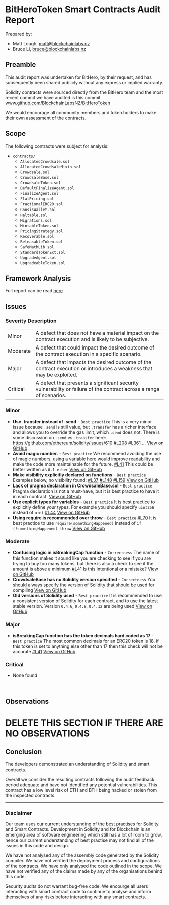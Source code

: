 # BitHeroToken Smart Contracts Audit Report

Prepared by:

- Matt Lough, matt@blockchainlabs.nz
- Bruce Li, bruce@blockchainlabs.nz

## Preamble

This audit report was undertaken for BitHero, by their request, and has subsequently been shared publicly without any express or implied warranty.

Solidity contracts were sourced directly from the BitHero team and the most recent commit we have audited is this commit www.github.com/BlockchainLabsNZ/BitHeroToken

We would encourage all community members and token holders to make their own assessment of the contracts.

## Scope

The following contracts were subject for analysis:

- `contracts/`
  - `AllocatedCrowdsale.sol`
  - `AllocatedCrowdsaleMixin.sol`
  - `Crowdsale.sol`
  - `CrowdsaleBase.sol`
  - `CrowdsaleToken.sol`
  - `DefaultFinalizeAgent.sol`
  - `FinalizeAgent.sol`
  - `FlatPricing.sol`
  - `FractionalERC20.sol`
  - `GnosisWallet.sol`
  - `Haltable.sol`
  - `Migrations.sol`
  - `MintableToken.sol`
  - `PricingStrategy.sol`
  - `Recoverable.sol`
  - `ReleasableToken.sol`
  - `SafeMathLib.sol`
  - `StandardTokenExt.sol`
  - `UpgradeAgent.sol`
  - `UpgradeableToken.sol`


## Framework Analysis

Full report can be read [here](framework-comparison-report.md)

## Issues

### Severity Description
<table>
<tr>
  <td>Minor</td>
  <td>A defect that does not have a material impact on the contract execution and is likely to be subjective.</td>
</tr>
<tr>
  <td>Moderate</td>
  <td>A defect that could impact the desired outcome of the contract execution in a specific scenario.</td>
</tr>
<tr>
  <td>Major</td>
  <td> A defect that impacts the desired outcome of the contract execution or introduces a weakness that may be exploited.</td>
</tr>
<tr>
  <td>Critical</td>
  <td>A defect that presents a significant security vulnerability or failure of the contract across a range of scenarios.</td>
</tr>
</table>

### Minor
- **Use .transfer instead of .send** - `Best practice` This is a very minor issue because `.send` is still value, but `.transfer` has a richer interface and allows you to override the gas limit, which `.send` does not. There is some discussion on `.send` vs `.transfer` here: https://github.com/ethereum/solidity/issues/610 [#L208](https://github.com/BlockchainLabsNZ/BitHeroToken/blob/60e3c926c780cc3f3e04f810216f8826c97b625c/contracts/CrowdsaleBase.sol#L208]) [#L361](https://github.com/BlockchainLabsNZ/BitHeroToken/blob/60e3c926c780cc3f3e04f810216f8826c97b625c/contracts/CrowdsaleBase.sol#L361]) ... [View on GitHub](https://github.com/BlockchainLabsNZ/BitHeroToken/issues/8)
- **Avoid magic number.** - `Best practice` We recommend avoiding the use of magic numbers, using a variable here would improve readability and make the code more maintainable for the future. [#L41](https://github.com/BlockchainLabsNZ/BitHeroToken/blob/60e3c926c780cc3f3e04f810216f8826c97b625c/contracts/AllocatedCrowdsaleMixin.sol#L41]) This could be better written as `0.1 ether`  [View on GitHub](https://github.com/BlockchainLabsNZ/BitHeroToken/issues/7)
- **Make visibility explicitly declared on functions** - `Best practice` Examples below, no visibility found: [#L37](https://github.com/BlockchainLabsNZ/BitHeroToken/blob/60e3c926c780cc3f3e04f810216f8826c97b625c/contracts/AllocatedCrowdsaleMixin.sol#L37]) [#L148](https://github.com/BlockchainLabsNZ/BitHeroToken/blob/60e3c926c780cc3f3e04f810216f8826c97b625c/contracts/Crowdsale.sol#L148]) [#L159](https://github.com/BlockchainLabsNZ/BitHeroToken/blob/60e3c926c780cc3f3e04f810216f8826c97b625c/contracts/Crowdsale.sol#L159])  [View on GitHub](https://github.com/BlockchainLabsNZ/BitHeroToken/issues/6)
- **Lack of pragma declaration in CrowdsaleBase.sol** - `Best practice` Pragma declaration is not a must-have, but it is best practice to have it in each contract.  [View on GitHub](https://github.com/BlockchainLabsNZ/BitHeroToken/issues/5)
- **Use explicit types for variables** - `Best practice` It is best practice to explicitly define your types. For example you should specify `uint256` instead of `uint` [#L44](https://github.com/BlockchainLabsNZ/BitHeroToken/blob/master/CrowdsaleBase.sol#L44])  [View on GitHub](https://github.com/BlockchainLabsNZ/BitHeroToken/issues/4)
- **Using require is recommended over throw** - `Best practice` [#L70](https://github.com/BlockchainLabsNZ/BitHeroToken/blob/master/AllocatedCrowdsaleMixin.sol#L70]) It is best practice to use `require(somethingHappened)` instead of `if (!somethingHappened) throw`  [View on GitHub](https://github.com/BlockchainLabsNZ/BitHeroToken/issues/3)

### Moderate
- **Confusing logic in isBreakingCap function** - `Correctness` The name of this function makes it sound like you are checking to see if you are trying to buy too many tokens, but there is also a check to see if the amount is above a minimum [#L41](https://github.com/BlockchainLabsNZ/BitHeroToken/blob/60e3c926c780cc3f3e04f810216f8826c97b625c/contracts/AllocatedCrowdsaleMixin.sol#L41]) Is this intentional or a mistake?  [View on GitHub](https://github.com/BlockchainLabsNZ/BitHeroToken/issues/10)
- **CrowdsaleBase has no Solidity version specified** - `Correctness` You should always specify the version of Solidity that should be used for compiling  [View on GitHub](https://github.com/BlockchainLabsNZ/BitHeroToken/issues/2)
- **Old versions of Solidity used** - `Best practice` It is recommended to use a consistent version of Solidity for each contract, and to use the latest stable version. Version `0.4.6`, `0.4.8`, `0.4.12` are being used  [View on GitHub](https://github.com/BlockchainLabsNZ/BitHeroToken/issues/1)

### Major
- **isBreakingCap function has the token decimals hard coded as 17** - `Best practice` The most common decimals for an ERC20 token is 18, if this token is set to anything else other than 17 then this check will not be accurate [#L41](https://github.com/BlockchainLabsNZ/BitHeroToken/blob/60e3c926c780cc3f3e04f810216f8826c97b625c/contracts/AllocatedCrowdsaleMixin.sol#L41])  [View on GitHub](https://github.com/BlockchainLabsNZ/BitHeroToken/issues/9)

### Critical
- None found

<br>

## Observations

# DELETE THIS SECTION IF THERE ARE NO OBSERVATIONS

## Conclusion
The developers demonstrated an understanding of Solidity and smart contracts.

Overall we consider the resulting contracts following the audit feedback period adequate and have not identified any potential vulnerabilities. This contract has a low level risk of ETH and BTH being hacked or stolen from the inspected contracts.

<hr>

### Disclaimer

Our team uses our current understanding of the best practises for Solidity and Smart Contracts. Development in Solidity and for Blockchain is an emerging area of software engineering which still has a lot of room to grow, hence our current understanding of best practise may not find all of the issues in this code and design.

We have not analysed any of the assembly code generated by the Solidity compiler. We have not verified the deployment process and configurations of the contracts. We have only analysed the code outlined in the scope. We have not verified any of the claims made by any of the organisations behind this code.

Security audits do not warrant bug-free code. We encourge all users interacting with smart contract code to continue to analyse and inform themselves of any risks before interacting with any smart contracts.

